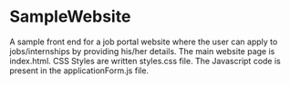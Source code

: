 # SampleWebsite
A sample front end for a job portal website where the user can apply to jobs/internships by providing his/her details.
The main website page is index.html. CSS Styles are written styles.css file. The Javascript code is present in the applicationForm.js file.

